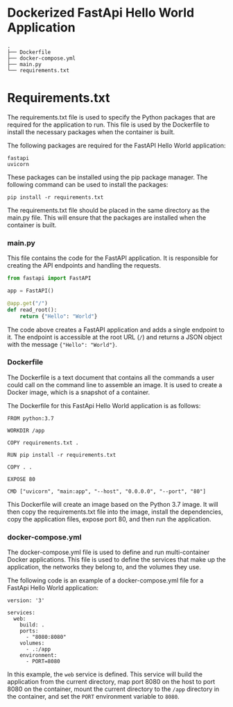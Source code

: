 

# Dockerized FastApi Hello World Application

```
.
├── Dockerfile
├── docker-compose.yml
├── main.py
└── requirements.txt
```

# Requirements.txt

The requirements.txt file is used to specify the Python packages that are required for the application to run. This file is used by the Dockerfile to install the necessary packages when the container is built.

The following packages are required for the FastAPI Hello World application:

```
fastapi
uvicorn
```

These packages can be installed using the pip package manager. The following command can be used to install the packages:

```
pip install -r requirements.txt
```

The requirements.txt file should be placed in the same directory as the main.py file. This will ensure that the packages are installed when the container is built.

### main.py

This file contains the code for the FastAPI application. It is responsible for creating the API endpoints and handling the requests.

```python
from fastapi import FastAPI

app = FastAPI()

@app.get("/")
def read_root():
    return {"Hello": "World"}
```

The code above creates a FastAPI application and adds a single endpoint to it. The endpoint is accessible at the root URL (`/`) and returns a JSON object with the message `{"Hello": "World"}`.

### Dockerfile

The Dockerfile is a text document that contains all the commands a user could call on the command line to assemble an image. It is used to create a Docker image, which is a snapshot of a container.

The Dockerfile for this FastApi Hello World application is as follows:

```
FROM python:3.7

WORKDIR /app

COPY requirements.txt .

RUN pip install -r requirements.txt

COPY . .

EXPOSE 80

CMD ["uvicorn", "main:app", "--host", "0.0.0.0", "--port", "80"]
```

This Dockerfile will create an image based on the Python 3.7 image. It will then copy the requirements.txt file into the image, install the dependencies, copy the application files, expose port 80, and then run the application.

### docker-compose.yml

The docker-compose.yml file is used to define and run multi-container Docker applications. This file is used to define the services that make up the application, the networks they belong to, and the volumes they use.

The following code is an example of a docker-compose.yml file for a FastApi Hello World application:

```
version: '3'

services:
  web:
    build: .
    ports:
      - "8080:8080"
    volumes:
      - .:/app
    environment:
      - PORT=8080
```

In this example, the `web` service is defined. This service will build the application from the current directory, map port 8080 on the host to port 8080 on the container, mount the current directory to the `/app` directory in the container, and set the `PORT` environment variable to `8080`.
